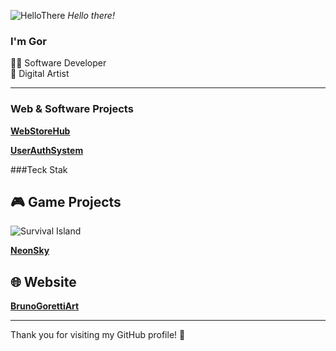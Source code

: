 ![HelloThere](https://github.com/user-attachments/assets/01ec1cc1-7f0e-422d-86c4-200fed02d917)
*Hello there!*

### I'm Gor

👨‍💻 Software Developer <br/>
🎨 Digital Artist

---

### Web & Software Projects
[**WebStoreHub**](https://github.com/BrunoGoretti/WebStoreHub)  
  
[**UserAuthSystem**](https://github.com/BrunoGoretti/UserAuthSystem)  
  
###Teck Stak

## 🎮 Game Projects

![Survival Island](https://github.com/BrunoGoretti/Survival-Island-3D-Game)  

[**NeonSky**](https://github.com/BrunoGoretti/NeonSky)  


## 🌐 Website

[**BrunoGorettiArt**](https://brunogoretti.github.io/BrunoGorettiArt/)  

---

Thank you for visiting my GitHub profile! 🎉
